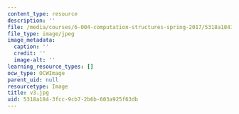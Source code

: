 ```yaml
---
content_type: resource
description: ''
file: /media/courses/6-004-computation-structures-spring-2017/5318a1843fcc9cb72b6b603a925f63db_v3.jpg
file_type: image/jpeg
image_metadata:
  caption: ''
  credit: ''
  image-alt: ''
learning_resource_types: []
ocw_type: OCWImage
parent_uid: null
resourcetype: Image
title: v3.jpg
uid: 5318a184-3fcc-9cb7-2b6b-603a925f63db
---
```

